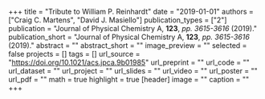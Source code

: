 +++
title = "Tribute to William P. Reinhardt"
date = "2019-01-01"
authors = ["Craig C. Martens", "David J. Masiello"]
publication_types = ["2"]
publication = "Journal of Physical Chemistry A, **123**, _pp. 3615-3616_ (2019)."
publication_short = "Journal of Physical Chemistry A, **123**, _pp. 3615-3616_ (2019)."
abstract = ""
abstract_short = ""
image_preview = ""
selected = false
projects = []
tags = []
url_source = "https://doi.org/10.1021/acs.jpca.9b01985"
url_preprint = ""
url_code = ""
url_dataset = ""
url_project = ""
url_slides = ""
url_video = ""
url_poster = ""
url_pdf = ""
math = true
highlight = true
[header]
image = ""
caption = ""
+++
